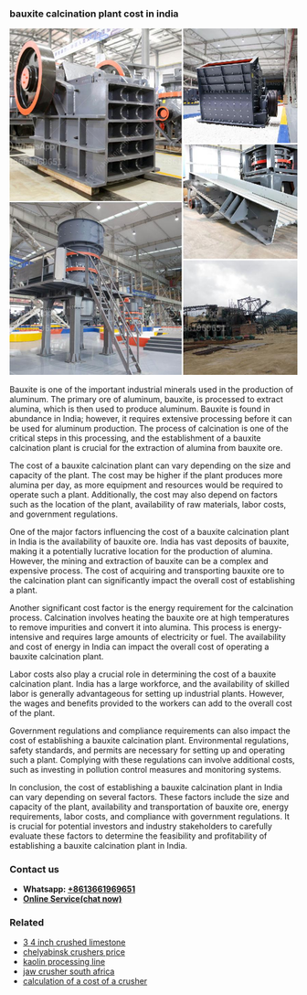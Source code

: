 <h3>bauxite calcination plant cost in india</h3><img src='1708499234.jpg' alt=''><p>Bauxite is one of the important industrial minerals used in the production of aluminum. The primary ore of aluminum, bauxite, is processed to extract alumina, which is then used to produce aluminum. Bauxite is found in abundance in India; however, it requires extensive processing before it can be used for aluminum production. The process of calcination is one of the critical steps in this processing, and the establishment of a bauxite calcination plant is crucial for the extraction of alumina from bauxite ore.</p><p>The cost of a bauxite calcination plant can vary depending on the size and capacity of the plant. The cost may be higher if the plant produces more alumina per day, as more equipment and resources would be required to operate such a plant. Additionally, the cost may also depend on factors such as the location of the plant, availability of raw materials, labor costs, and government regulations.</p><p>One of the major factors influencing the cost of a bauxite calcination plant in India is the availability of bauxite ore. India has vast deposits of bauxite, making it a potentially lucrative location for the production of alumina. However, the mining and extraction of bauxite can be a complex and expensive process. The cost of acquiring and transporting bauxite ore to the calcination plant can significantly impact the overall cost of establishing a plant.</p><p>Another significant cost factor is the energy requirement for the calcination process. Calcination involves heating the bauxite ore at high temperatures to remove impurities and convert it into alumina. This process is energy-intensive and requires large amounts of electricity or fuel. The availability and cost of energy in India can impact the overall cost of operating a bauxite calcination plant.</p><p>Labor costs also play a crucial role in determining the cost of a bauxite calcination plant. India has a large workforce, and the availability of skilled labor is generally advantageous for setting up industrial plants. However, the wages and benefits provided to the workers can add to the overall cost of the plant.</p><p>Government regulations and compliance requirements can also impact the cost of establishing a bauxite calcination plant. Environmental regulations, safety standards, and permits are necessary for setting up and operating such a plant. Complying with these regulations can involve additional costs, such as investing in pollution control measures and monitoring systems.</p><p>In conclusion, the cost of establishing a bauxite calcination plant in India can vary depending on several factors. These factors include the size and capacity of the plant, availability and transportation of bauxite ore, energy requirements, labor costs, and compliance with government regulations. It is crucial for potential investors and industry stakeholders to carefully evaluate these factors to determine the feasibility and profitability of establishing a bauxite calcination plant in India.</p><h3>Contact us</h3><ul><li><strong>Whatsapp:&nbsp;<a href="https://wa.me/8613661969651">+8613661969651</a></strong></li><li><a href="https://swt.shibang-china.com/?git&amp;zhl&amp;bauxite calcination plant cost in india"><strong>Online Service(chat now)</strong></a></li></ul><h3>Related</h3><ul><li><a href='3 4 inch crushed limestone.md'>3 4 inch crushed limestone</a></li><li><a href='chelyabinsk crushers price.md'>chelyabinsk crushers price</a></li><li><a href='kaolin processing line.md'>kaolin processing line</a></li><li><a href='jaw crusher south africa.md'>jaw crusher south africa</a></li><li><a href='calculation of a cost of a crusher.md'>calculation of a cost of a crusher</a></li></ul>